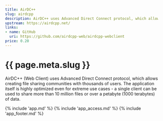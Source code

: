 ```yaml
---
title: AirDC++
slug: airdcpp
description: AirDC++ uses Advanced Direct Connect protocol, which allows creating file sharing communities with thousands of users. The application itself is highly optimized even for extreme use cases - a single client can be used to share more than 10 million files or over a petabyte (1000 terabytes) of data.
upstream: https://airdcpp.net/
links:
- name: GitHub
  uri: https://github.com/airdcpp-web/airdcpp-webclient
price: 0.20
---
```


# {{ page.meta.slug }}

AirDC++ (Web Client) uses Advanced Direct Connect protocol, which allows creating file sharing communities with thousands of users. The application itself is highly optimized even for extreme use cases - a single client can be used to share more than 10 million files or over a petabyte (1000 terabytes) of data.

{% include 'app.md' %}
{% include 'app_access.md' %}
{% include 'app_footer.md' %}
